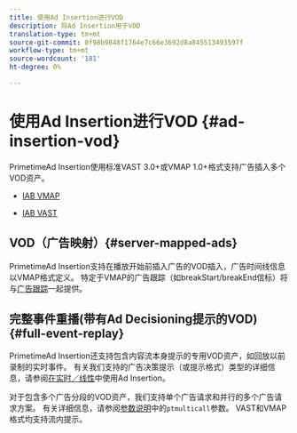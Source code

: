 ```yaml
---
title: 使用Ad Insertion进行VOD
description: 将Ad Insertion用于VOD
translation-type: tm+mt
source-git-commit: 0f98b9848f1764e7c66e3692d8a845513493597f
workflow-type: tm+mt
source-wordcount: '181'
ht-degree: 0%

---
```



# 使用Ad Insertion进行VOD {#ad-insertion-vod}

PrimetimeAd Insertion使用标准VAST 3.0+或VMAP 1.0+格式支持广告插入多个VOD资产。

* [IAB VMAP](https://www.iab.com/wp-content/uploads/2015/06/VMAPv1_0.pdf)

* [IAB VAST](https://www.iab.com/wp-content/uploads/2015/06/VASTv3_0.pdf)

## VOD（广告映射）{#server-mapped-ads}

PrimetimeAd Insertion支持在播放开始前插入广告的VOD插入，广告时间线信息以VMAP格式定义。  特定于VMAP的广告跟踪（如breakStart/breakEnd信标）将与[广告跟踪](set-up-ad-tracking.md)一起提供。

## 完整事件重播(带有Ad Decisioning提示的VOD){#full-event-replay}

PrimetimeAd Insertion还支持包含内容流本身提示的专用VOD资产，如回放以前录制的实时事件。 有关我们支持的广告决策提示（或提示格式）类型的详细信息，请参阅[在实时／线性](ad-insertion-live-linear-stream.md)中使用Ad Insertion。

对于包含多个广告分段的VOD资产，我们支持单个广告请求和并行的多个广告请求方案。 有关详细信息，请参阅[参数说明](/help/primetime-ad-insertion/technical-reference/bootstrap-api.md)中的`ptmulticall`参数。 VAST和VMAP格式均支持流内提示。
